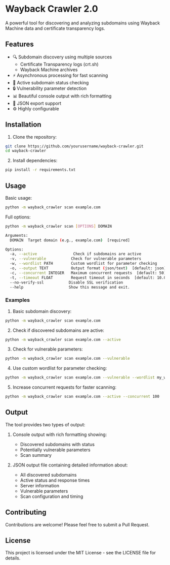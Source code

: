 # Wayback Crawler 2.0

A powerful tool for discovering and analyzing subdomains using Wayback Machine data and certificate transparency logs.

## Features

- 🔍 Subdomain discovery using multiple sources
  - Certificate Transparency logs (crt.sh)
  - Wayback Machine archives
- ⚡ Asynchronous processing for fast scanning
- 🎯 Active subdomain status checking
- 🔒 Vulnerability parameter detection
- 📊 Beautiful console output with rich formatting
- 💾 JSON export support
- ⚙️ Highly configurable

## Installation

1. Clone the repository:
```bash
git clone https://github.com/yourusername/wayback-crawler.git
cd wayback-crawler
```

2. Install dependencies:
```bash
pip install -r requirements.txt
```

## Usage

Basic usage:
```bash
python -m wayback_crawler scan example.com
```

Full options:
```bash
python -m wayback_crawler scan [OPTIONS] DOMAIN

Arguments:
  DOMAIN  Target domain (e.g., example.com)  [required]

Options:
  -a, --active                Check if subdomains are active
  -v, --vulnerable           Check for vulnerable parameters
  -w, --wordlist PATH        Custom wordlist for parameter checking
  -o, --output TEXT          Output format (json/text)  [default: json]
  -c, --concurrent INTEGER   Maximum concurrent requests  [default: 50]
  -t, --timeout FLOAT        Request timeout in seconds  [default: 10.0]
  --no-verify-ssl           Disable SSL verification
  --help                    Show this message and exit.
```

### Examples

1. Basic subdomain discovery:
```bash
python -m wayback_crawler scan example.com
```

2. Check if discovered subdomains are active:
```bash
python -m wayback_crawler scan example.com --active
```

3. Check for vulnerable parameters:
```bash
python -m wayback_crawler scan example.com --vulnerable
```

4. Use custom wordlist for parameter checking:
```bash
python -m wayback_crawler scan example.com --vulnerable --wordlist my_wordlist.txt
```

5. Increase concurrent requests for faster scanning:
```bash
python -m wayback_crawler scan example.com --active --concurrent 100
```

## Output

The tool provides two types of output:

1. Console output with rich formatting showing:
   - Discovered subdomains with status
   - Potentially vulnerable parameters
   - Scan summary

2. JSON output file containing detailed information about:
   - All discovered subdomains
   - Active status and response times
   - Server information
   - Vulnerable parameters
   - Scan configuration and timing

## Contributing

Contributions are welcome! Please feel free to submit a Pull Request.

## License

This project is licensed under the MIT License - see the LICENSE file for details. 